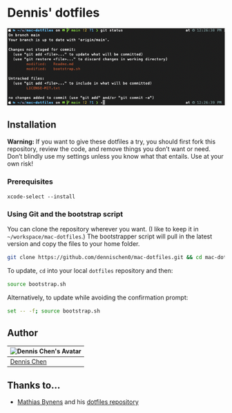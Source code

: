 # Dennis' dotfiles
![Screenshot of my shell prompt](docs/images/shell.png)

## Installation

**Warning:** If you want to give these dotfiles a try, you should first fork this repository, review the code, and remove things you don’t want or need. Don’t blindly use my settings unless you know what that entails. Use at your own risk!

### Prerequisites

```
xcode-select --install
```

### Using Git and the bootstrap script

You can clone the repository wherever you want. (I like to keep it in `~/workspace/mac-dotfiles`.) The bootstrapper script will pull in the latest version and copy the files to your home folder.

```bash
git clone https://github.com/dennischen0/mac-dotfiles.git && cd mac-dotfiles && source bootstrap.sh
```

To update, `cd` into your local `dotfiles` repository and then:

```bash
source bootstrap.sh
```

Alternatively, to update while avoiding the confirmation prompt:

```bash
set -- -f; source bootstrap.sh
```

## Author

| ![Dennis Chen's Avatar](https://0.gravatar.com/avatar/b80f0f6f60482a0046509e30297f983b734f33dc35b888ecec07cf608ca445c8?size=70) |
|---|
| [Dennis Chen](https://dennischen.com/) |

## Thanks to…

* [Mathias Bynens](http://benalman.com/) and his [dotfiles repository](https://github.com/mathiasbynens/dotfiles)